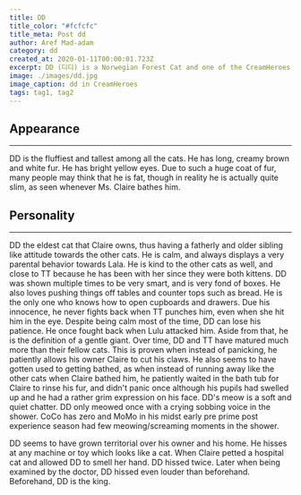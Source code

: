 ```yaml
---
title: DD
title_color: "#fcfcfc"
title_meta: Post dd
author: Aref Mad-adam
category: dd
created_at: 2020-01-11T00:00:01.723Z
excerpt: DD (디디) is a Norwegian Forest Cat and one of the CreamHeroes cats. He is very friendly and gentle as well as being one of the closest cats to Claire.
image: ./images/dd.jpg
image_caption: dd in CreamHeroes
tags: tag1, tag2
---
```


## Appearance
___________________________________________________________________________________________________________________

DD is the fluffiest and tallest among all the cats. He has long, creamy brown and white fur. He has bright yellow eyes. Due to such a huge coat of fur, many people may think that he is fat, though in reality he is actually quite slim, as seen whenever Ms. Claire bathes him.

## Personality
___________________________________________________________________________________________________________________

DD the eldest cat that Claire owns, thus having a fatherly and older sibling like attitude towards the other cats. He is calm, and always displays a very parental behavior towards Lala. He is kind to the other cats as well, and close to TT because he has been with her since they were both kittens. DD was shown multiple times to be very smart, and is very fond of boxes. He also loves pushing things off tables and counter tops such as bread. He is the only one who knows how to open cupboards and drawers. Due his innocence, he never fights back when TT punches him, even when she hit him in the eye. Despite being calm most of the time, DD can lose his patience. He once fought back when Lulu attacked him. Aside from that, he is the definition of a gentle giant. Over time, DD and TT have matured much more than their fellow cats. This is proven when instead of panicking, he patiently allows his owner Claire to cut his claws. He also seems to have gotten used to getting bathed, as when instead of running away like the other cats when Claire bathed him, he patiently waited in the bath tub for Claire to rinse his fur, and didn't panic once although his pupils had swelled up and he had a rather grim expression on his face. DD's meow is a soft and quiet chatter. DD only meowed once with a crying sobbing voice in the shower. CoCo has zero and MoMo in his midst early pre prime post experience season had few meowing/screaming moments in the shower.

DD seems to have grown territorial over his owner and his home. He hisses at any machine or toy which looks like a cat. When Claire petted a hospital cat and allowed DD to smell her hand. DD hissed twice. Later when being examined by the doctor, DD hissed even louder than beforehand. Beforehand, DD is the king.
